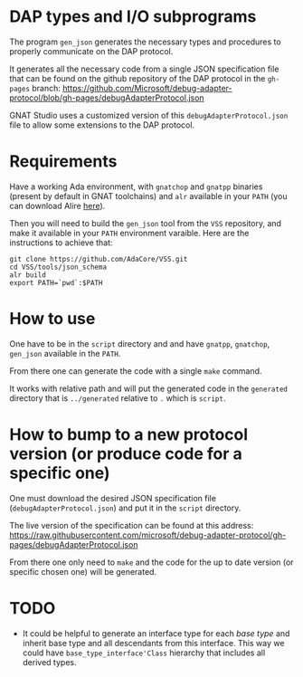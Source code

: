 # DAP types and I/O subprograms

The program `gen_json` generates the necessary types and procedures to
properly communicate on the DAP protocol.

It generates all the necessary code from a single JSON
specification file that can be found on the github repository of the DAP
protocol in the `gh-pages` branch:
https://github.com/Microsoft/debug-adapter-protocol/blob/gh-pages/debugAdapterProtocol.json

GNAT Studio uses a customized version of this `debugAdapterProtocol.json` file to allow some extensions
to the DAP protocol.

# Requirements

Have a working Ada environment, with `gnatchop` and `gnatpp` binaries (present
by default in GNAT toolchains) and `alr` available in your `PATH` (you can download Alire [here](https://alire.ada.dev/)).

Then you will need to build the `gen_json` tool from the `VSS` repository, and make it
available in your `PATH` environment varaible.
Here are the instructions to achieve that:

```shell
git clone https://github.com/AdaCore/VSS.git
cd VSS/tools/json_schema
alr build
export PATH=`pwd`:$PATH
```

# How to use

One have to be in the `script` directory and and have `gnatpp`, `gnatchop`, `gen_json` available in the `PATH`.

From there one can generate the code with a single `make` command.

It works with relative path and will put the generated code in the
`generated` directory that is `../generated` relative to `.` which is `script`.

# How to bump to a new protocol version (or produce code for a specific one)

One must download the desired JSON specification file (`debugAdapterProtocol.json`)
and put it in the `script` directory.

The live version of the specification can be found at this address:
https://raw.githubusercontent.com/microsoft/debug-adapter-protocol/gh-pages/debugAdapterProtocol.json

From there one only need to `make` and the code for the up to date version (or specific chosen one) will be generated.

# TODO

- It could be helpful to generate an interface type for each _base type_ and
  inherit base type and all descendants from this interface. This way we
  could have `base_type_interface'Class` hierarchy that includes all derived
  types.
